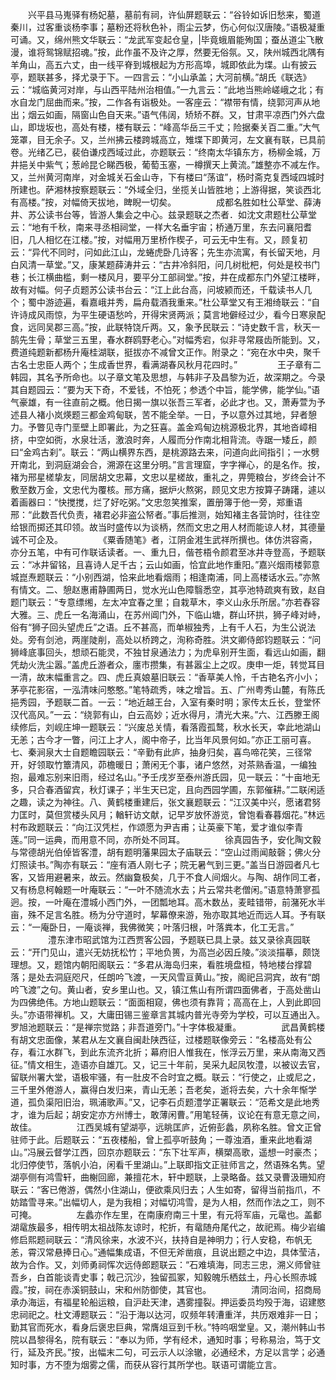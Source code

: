 <!-- { "loadSidebar": true } -->
　　兴平县马嵬驿有杨妃墓，墓前有祠，许仙屏题联云：“谷铃如诉旧愁来，蜀道秦川，过客重谈杨李事；墓粉还将秋色补，雨尘云梦，伤心何似汉唐陵。”语极凝重可诵。又，绵州熊文华联云：“龙武军变起仓皇，|毕竟蛾眉能殉国；蚕丛道尘飞散漫，谁将鸳锦赋招魂。”按，此作虽不及许之厚，然要无俗氛。又，陕州城西北隅有羊角山，高五六丈，由一线平脊到城根起为方形高埠，城即依此为堞。山有披云亭，题联甚多，择尤录于下。一四言云：“小山承盖；大河前横。”胡氏《联选》云：“城临黄河对岸，与山西平陆州治相值。”一九言云：“此地当熊岭嵯峨之北；有水自龙门屈曲而来。”按，二作各有诣极处。一客座云：“襟带有情，绕郭河声从地出；烟云如画，隔窗山色自天来。”语气伟阔，矫矫不群。又，甘肃平凉西门外六盘山，即垅坂也，高处有楼，楼有联云：“峰高华岳三千丈；险据秦关百二重。”大气笼罩，目无余子。又，兰州拂云楼跨城高立，雉堞下即黄河，左文襄有联，已具前卷。光绪乙已，裴伯谦戍西域过此，亦题联云：“终南太华镇东方，杨柳金城，万井挹关中紫气；葱岭昆仑睇西极，葡萄玉塞，一樽撰天上黄流。”雄整亦不减左作。又，兰州黄河南岸，对金城关石金山寺，下有楼曰“荡谊”，杨时斋克复西域四城时所建也。萨湘林按察题联云：“外域全归，坐揽关山皆胜地；上游得据，笑谈西北有高楼。”按，对幅倚天拔地，睥睨一切矣。
　　
　　成都名胜如杜公草堂、薛涛井、苏公读书台等，皆游人集会之中心。兹录题联之杰者．如沈文肃题杜公草堂云：“地有千秋，南来寻丞相祠堂，一样大名垂宇宙；桥通万里，东去问襄阳耆旧，几人相忆在江楼。”按，对幅用万里桥作楔子，可云无中生有。又，顾复初云：“异代不同时，问如此江山，龙蜷虎卧几诗客；先生亦流寓，有长留天地，月白风清一草堂。”又，康某题薛涛井云：“古井冷斜阳，问几树枇杷，何处是校书门巷；长江横曲槛，剩一楼风月，要平分工部祠堂。”按，井在成都东门外望江楼畔，故有对幅。何子贞题苏公读书台云：“江上此台高，问坡颍而还，千载读书人几个；蜀中游迹遍，看嘉峨并秀，扁舟载酒我重来。”杜公草堂又有王湘绮联云：“自许诗成风雨惊，为平生硬语愁吟，开得宋贤两派；莫言地僻经过少，看今日寒泉配食，远同吴郡三高。”按，此联特饶斤两。又，象予民联云：“诗史数千言，秋天一鹄先生骨；草堂三五里，春水群鸥野老心。”对幅秀宕，似非寻常屐齿所能到。又，费道纯题新都杨升庵桂湖联，挺拔亦不减曾文正作。附录之：“宛在水中央，聚千古名士忠臣人两个；生成香世界，看满湖春风秋月花四时。”
　　
　　王子章有二韩园，其名予所命也。以子章文笔及思想，与韩非子及昌黎为近，故深期之。今录其自题园云：“要为天下奇，不爱钱，不怕死；参透个中旨，能学佛，能学仙。”语气豪雄，有一往直前之概。他日揭一旗以张吾三军者，必此才也。又，萧寿萱为予述县人褚小岚煐题三都金鸡甸联，苦不能全举。一日，予以意外过其地，舁者憩力。予瞥见寺门垩壁上即署此，为之狂喜。盖金鸡甸边桃源极北界，其地沓嶂相挤，中空如衖，水泉壮活，激浪时奔，人履而分作南北相背流。寺踞一矮丘，颜曰“金鸡古刹”。联云：“两山横界东西，是桃源路去来，问道向此间指引；一水劈开南北，到洞庭湖会合，溯源在这里分明。”言言理窟，字字禅心，的是名作。按，褚为邢星槎挚友，同居胡文忠幕，文忠以星槎故，重礼之，畀筦粮台，岁终会计不敷至数万金，文忠代为覆核。邢方痛，据炉火熬粥，顾见文忠方按算子踌躇，遽以着画器曰：“快搅搅，烂了好吃粥。”文忠忽笑推案，置册簿于他一旁，郑重语邢：“此数吾代负责，褚君必非盗公帑者。”事后推测，始知褚主各营饷时，往往空给银而掷还其印领。故当时盛传以为谈柄，然而文忠之用人材而能谅人材，其德量诚不可企及。
　　
　　《粟香随笔》者，江阴金溎生武祥所撰也。体仿洪容斋，亦分五笔，中有可作联话读者。一、重九日，偕苍梧令颜君至冰井寺登高，予题联云：“冰井留铭，且喜诗人足千古；云山如画，恰宜此地作重阳。”嘉兴烟雨楼郭意城崑焘题联云：“小别西湖，恰来此地看烟雨；相逢南浦，同上高楼话水云。”亦煞有情文。二、憩赵惠甫静圃两日，觉水光山色障翳悉空，其亭池特疏爽有致，赵自题门联云：“专意缥缃，左太冲宜春之里；自栽草木，李义山永乐所居。”亦若舂容大雅。三、虎丘一名海涌山，在苏州阊门外，下临山塘，群山环拱，狮子峰对峙，俗有“狮子回头望虎丘”之语。丘不甚高，而单椒独秀，上有千人石，为生公说法处。旁有剑池，两崖陡削，高处以桥跨之，洵称奇胜。洪文卿侍郎钧题联云：“问狮峰底事回头，想顽石能灵，不独甘泉通法力；为虎阜别开生面，看远山如画，翻凭劫火洗尘嚣。”盖虎丘游者众，廛市攒集，有甚嚣尘上之叹。庚申一炬，转觉耳目一清，故末幅重言之。四、虎丘真娘墓旧联云：“香草美人怜，千古艳名齐小小；茅亭花影宿，一泓清味问憨憨。”笔特疏秀，味之增旨。五、广州粤秀山麓，有陈氏挹秀园，予题联二首。一云：“地近越王台，入室有秦时明；家传太丘长，登堂怀汉代高风。”一云：“绕郭有山，白云高妙；近水得月，清光大来。”六、江西滕王阁续修后，刘岘庄坤一题联云：“兴废总关情，看落霞孤鹜，秋水长天，幸此地湖山无恙；古今才一瞥，问江上才人，阁中帝子，比当年风景何如。”亦正工丽可喜。七、秦涧泉大士自题瞻园联云：“辛勤有此庐，抽身归矣，喜鸟啼花笑，三径常开，好领取竹簟清风，茆檐暖日；萧闲无个事，诸户悠然，对茶熟香温，一编独抱，最难忘别来旧雨，经过名山。”予壬戌岁至泰州游氏园，见一联云：“十亩地无多，只合春酒留宾，秋灯课子；半生天已定，且向西园学圃，东郭催耕。”二联闲适之趣，读之为神往。八、黄鹤楼重建后，张文襄题联云：“江汉美中兴，愿诸君努力匡时，莫但赏楼头风月；輶轩访文献，记早岁放怀游览，曾饱看春暮烟花。”林远村布政题联云：“向江汉凭栏，作颂愿为尹吉甫；让英豪下笔，爱才谁似李青莲。”同一运典，而用意不同，亦所处不同耳。
　　
　　徐真园告予，安化陶文毅与常德胡光伯倬皆客澧，胡有题明藩果园太子庙联云：“空山过雨闻敲磬；佛火分灯照读书。”陶亦有联云：“座有酒人刚七子；院无暑气到三更。”盖当日游园者凡七客，又皆用避暑来，故云。然幽敻极矣，几于不食人间烟火。与陶、胡作同工者，又有杨息柯翰题一叶庵联云：“一叶不随流水去；片云常共老僧闲。”语意特萧寥孤迥。按，一叶庵在澧城小西门外，一团瓢地耳。高木数丛，麦畦错带，前潴死水半亩，殊不足言名胜。杨为分守道时，挈幕僚来游，殆亦取其地近而远人耳。予有联云：“一庵卧日，一庵谈禅，我佛微笑；叶落归根，叶落粪本，化工无言。”
　　
　　澧东津市昭武馆为江西贾客公园，予题联已具上录。兹又录徐真园联云：“开门见山，遣兴无妨抚松竹；平地负篑，为高岂必因丘陵。”淡淡描摹，颇饶理想。又，题馆内朝阳阁联云：“多君从海岛归来，看胜境盘桓，特地楼台撑碧落；是处去洞庭咫尺，任朗吟飞渡，一天风雪亘黄山。”按，阁祀吕洞宾，故有“朗吟飞渡”之句。黄山者，安乡里山也。又，镇江焦山有所谓四面佛者，于高处凿山为四佛绝伟。方地山题联云：“面面相窥，佛也须有靠背；高高在上，人到此即回头。”亦语带禅机。又，大庸田锡三鉴章言其城内普光寺旁为学校，可以互通出入。罗旭池题联云：“是禅宗觉路；非吾道旁门。”十字体极凝重。
　　
　　武昌黄鹤楼有胡文忠面像，某君从左文襄自闽赴陕西征，过楼题联像旁云：“名楼高处有公存，看江水群飞，到此东流齐北折；幕府旧人惟我在，怅浮云万里，来从南海又西征。”情文相生，造语亦自雄兀。又，记三十年前，吴采九起凤牧澧，以被议去官，留联州署大堂，语极牢骚，有一肚皮不合时宜之概。联云：“行使之，止或尼之，三千里外倦游人，赢得白发归来，青山无恙；吾老矣，逝将去矣，六十余年惭学道，孤负渠阳旧治，珮浦歌声。”又，记李石贞题澧学正署联云：“范希文是此地秀才，谁为后起；胡安定亦方州博士，敢薄闲曹。”用笔轻蒨，议论在有意无意之间，故佳。
　　
　　江西吴城有望湖亭，远眺匡庐，近俯彭蠡，夙称名胜。曾文正曾驻师于此。后题联云：“五夜楼船，曾上孤亭听鼓角；一尊浊酒，重来此地看湖山。”冯展云督学江西，回京亦题联云：“东下壮军声，横槊高歌，遥想一时豪杰；北归停使节，落帆小泊，闲看千里湖山。”上联即指文正驻师言之，然语殊名隽。望湖亭侧有鸿雪轩，曲榭回廊，兼擅花木，轩中题联，上录略备。兹又录曹汲珊知府联云：“客已倦游，偶然小住湖山，便欲乘风归去；人生如寄，留得当前指爪，不妨踏雪寻来。”出幅切人，是为我相；对幅切鸿雪，是为人相，然而作法之工，则不可掩。
　　
　　左蠡亦作左里，在南康府南三十里，有元将军庙，元鼋也。盖鄱湖鼋族最多，相传明太祖战陈友谅时，柁折，有鼋随舟尾代之，故祀焉。梅少岩编修启熙题祠联云：“清风徐来，水波不兴，扶持自是神明力；行人安稳，布帆无恙，霄汉常悬捧日心。”通幅集成语，不但无斧凿痕，且说出题之中边，具体莹洁，故为合作。又，刘师勇祠恽次远侍郎题联云：“石难填海，同志三忠，溯义师曾驻吾乡，白首能谈青史事；戟己沉沙，独留孤冢，知毅魄乐栖兹土，丹心长照赤城霞。”按，祠在赤溪铜鼓山，宋和州防御使，其官也。
　　
　　清同治间，招商局承办海运，有福星轮船运粮，自沪赴天津，遇雾撞裂。押运委员均殁于海，诏建愍忠祠祀之。杜文溥题联云：“沿于海以达河，叹频年转漕重洋，共历艰难非一日；勤其官而死水，看身后褒忠巨典，常膺俎豆到千秋。”特呜咽堂皇。又，潮州韩山书院以昌黎得名，院有联云：“奉以为师，学有经术，通知时事；号称易治，笃于文行，延及齐民。”按，出幅末二句，可云示人以涂辙，必通经术，方足以言学；必通知时事，方不堕为烟雾之儒，而获从容行其所学也。联语可谓能立言。
　　
